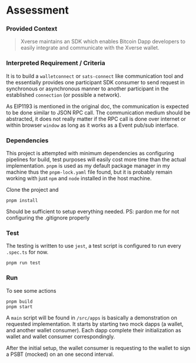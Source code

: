 # Assessment

### Provided Context
> Xverse maintains an SDK which enables Bitcoin Dapp developers to easily integrate and communicate with the Xverse wallet.

### Interpreted Requirement / Criteria
It is to build a `walletconnect` or `sats-connect` like communication
tool and the essentially provides one participant SDK consumer to send request in synchronous or asynchronous manner
to another participant in the established `connection` (or possible a network).

As EIP1193 is mentioned in the original doc, the communication is expected to be done similar to JSON RPC call.
The communication medium should be abstracted, it does not really matter
if the RPC call is done over internet or within browser `window` as long as it works as a Event pub/sub interface. 

### Dependencies
This project is attempted with minimum dependencies as configuring pipelines for build, test purposes
will easily cost more time than the actual implementation. `pnpm` is used as my default package manager
in my machine thus the `pnpm-lock.yaml` file found, but it is probably remain working with just `npm` and `node` installed in the host machine.

Clone the project and
```shell
pnpm install
```
Should be sufficient to setup everything needed.
PS: pardon me for not configuring the .gitignore properly

### Test
The testing is written to use `jest`, a test script is configured to run every `.spec.ts` for now.
```shell
pnpm run test
```

### Run
To see some actions

```shell
pnpm build
pnpm start
```

A `main` script will be found in `/src/apps` is basically a demonstration on requested implementation.
It starts by starting two mock dapps (a wallet, and another wallet consumer).
Each dapp complete their initialization as wallet and wallet consumer correspondingly.

After the initial setup, the wallet consumer is requesting to the wallet to sign a PSBT (mocked)
on an one second interval. 
